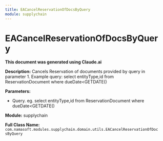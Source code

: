 ```yaml
---
title: EACancelReservationOfDocsByQuery
module: supplychain
---
```



<div class='entity-flows'>

# EACancelReservationOfDocsByQuery

**This document was generated using Claude.ai**

**Description:** Cancels Reservation of documents provided by query in parameter 1.
Example query: select entityType,id from ReservationDocument where dueDate<GETDATE()

**Parameters:**
- Query. eg. select entityType,id from ReservationDocument where dueDate<GETDATE()

**Module:** supplychain

**Full Class Name:** `com.namasoft.modules.supplychain.domain.utils.EACancelReservationOfDocsByQuery`


</div>

